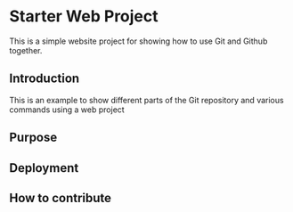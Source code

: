 # Starter Web Project

This is a simple website project for showing 
how to use Git and Github together.

## Introduction
This is an example to show different parts of the Git repository and 
various commands using a web project

## Purpose

## Deployment


## How to contribute

